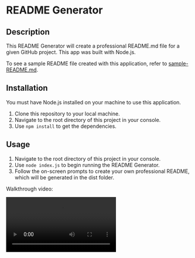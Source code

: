 # README Generator

## Description

This README Generator will create a professional README.md file for a given GitHub project. This app was built with Node.js.

To see a sample README file created with this application, refer to [sample-README.md](./sample-README.md).

## Installation

You must have Node.js installed on your machine to use this application.

1. Clone this repository to your local machine.
2. Navigate to the root directory of this project in your console.
3. Use ``` npm install ``` to get the dependencies.

## Usage

1. Navigate to the root directory of this project in your console. 
2. Use ``` node index.js ``` to begin running the README Generator. 
3. Follow the on-screen prompts to create your own professional README, which will be generated in the dist folder.

Walkthrough video:

![readme-generator-tutorial](https://user-images.githubusercontent.com/59624292/107156972-516a3f00-6936-11eb-96ce-db37d53b08d7.mp4)
